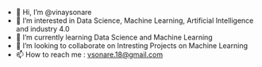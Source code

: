 - 👋 Hi, I’m @vinaysonare
- 👀 I’m interested in Data Science, Machine Learning, Artificial Intelligence and industry 4.0
- 🌱 I’m currently learning Data Science and Machine Learning
- 💞️ I’m looking to collaborate on Intresting Projects on Machine Learning 
- 📫 How to reach me : vsonare.18@gmail.com
<!---
vinaysonare/vinaysonare is a ✨ special ✨ repository because its `README.md` (this file) appears on your GitHub profile.
You can click the Preview link to take a look at your changes.
--->

